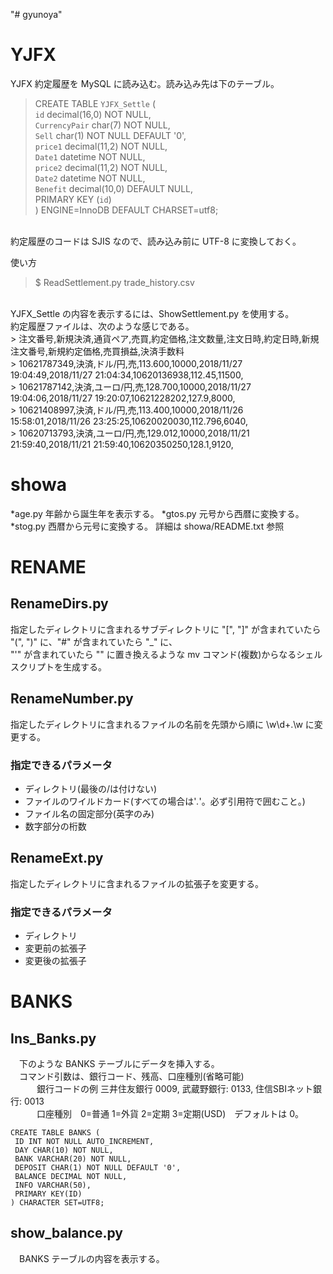 "# gyunoya" 

# YJFX
YJFX 約定履歴を MySQL に読み込む。読み込み先は下のテーブル。
<br />
>    CREATE TABLE `YJFX_Settle` (<br />
>      `id` decimal(16,0) NOT NULL,<br />
>      `CurrencyPair` char(7) NOT NULL,<br />
>      `Sell` char(1) NOT NULL DEFAULT '0',<br />
>      `price1` decimal(11,2) NOT NULL,<br />
>      `Date1` datetime NOT NULL,<br />
>      `price2` decimal(11,2) NOT NULL,<br />
>      `Date2` datetime NOT NULL,<br />
>      `Benefit` decimal(10,0) DEFAULT NULL,<br />
>      PRIMARY KEY (`id`)<br />
>    ) ENGINE=InnoDB DEFAULT CHARSET=utf8;<br />
<br />
約定履歴のコードは SJIS なので、読み込み前に UTF-8 に変換しておく。<br />

使い方
> $ ReadSettlement.py trade_history.csv
<br />
YJFX_Settle の内容を表示するには、ShowSettlement.py を使用する。
<br />
約定履歴ファイルは、次のような感じである。
<br />
> 注文番号,新規決済,通貨ペア,売買,約定価格,注文数量,注文日時,約定日時,新規注文番号,新規約定価格,売買損益,決済手数料<br />
> 10621787349,決済,ドル/円,売,113.600,10000,2018/11/27 19:04:49,2018/11/27 21:04:34,10620136938,112.45,11500,<br />
> 10621787142,決済,ユーロ/円,売,128.700,10000,2018/11/27 19:04:06,2018/11/27 19:20:07,10621228202,127.9,8000,<br />
> 10621408997,決済,ドル/円,売,113.400,10000,2018/11/26 15:58:01,2018/11/26 23:25:25,10620020030,112.796,6040,<br />
> 10620713793,決済,ユーロ/円,売,129.012,10000,2018/11/21 21:59:40,2018/11/21 21:59:40,10620350250,128.1,9120,<br />


# showa
*age.py   年齢から誕生年を表示する。
*gtos.py  元号から西暦に変換する。
*stog.py  西暦から元号に変換する。
  詳細は showa/README.txt 参照<br />


# RENAME
## RenameDirs.py
  指定したディレクトリに含まれるサブディレクトリに "[", "]" が含まれていたら "(", ")" に、"#" が含まれていたら "_" に、<br />
  "'" が含まれていたら "" に置き換えるような mv コマンド(複数)からなるシェルスクリプトを生成する。<br />

## RenameNumber.py
  指定したディレクトリに含まれるファイルの名前を先頭から順に \w\d+\.\w に変更する。<br />
###  指定できるパラメータ<br />
*    ディレクトリ(最後の/は付けない)
*    ファイルのワイルドカード(すべての場合は'*.*'。必ず引用符で囲むこと。)
*    ファイル名の固定部分(英字のみ)
*    数字部分の桁数

## RenameExt.py
  指定したディレクトリに含まれるファイルの拡張子を変更する。
###  指定できるパラメータ
*    ディレクトリ
*    変更前の拡張子
*    変更後の拡張子

# BANKS

## Ins_Banks.py
　下のような BANKS テーブルにデータを挿入する。<br />
　コマンド引数は、銀行コード、残高、口座種別(省略可能)<br />
　　　銀行コードの例  三井住友銀行 0009, 武蔵野銀行: 0133, 住信SBIネット銀行: 0013<br />
　　　口座種別　0=普通 1=外貨 2=定期 3=定期(USD)　デフォルトは 0。<br />

    CREATE TABLE BANKS (
     ID INT NOT NULL AUTO_INCREMENT,
     DAY CHAR(10) NOT NULL, 
     BANK VARCHAR(20) NOT NULL,
     DEPOSIT CHAR(1) NOT NULL DEFAULT '0',
     BALANCE DECIMAL NOT NULL, 
     INFO VARCHAR(50),
     PRIMARY KEY(ID)
    ) CHARACTER SET=UTF8;


## show_balance.py
　BANKS テーブルの内容を表示する。<br />

